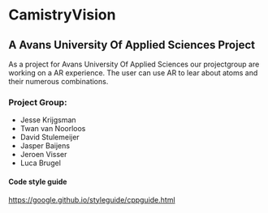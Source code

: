 # CamistryVision
## A Avans University Of Applied Sciences Project

As a project for Avans University Of Applied Sciences our projectgroup are working on a AR experience. The user can use AR to lear about atoms and their numerous combinations. 

### Project Group:
- Jesse Krijgsman
- Twan van Noorloos
- David Stulemeijer
- Jasper Baijens
- Jeroen Visser
- Luca Brugel

#### Code style guide
https://google.github.io/styleguide/cppguide.html
